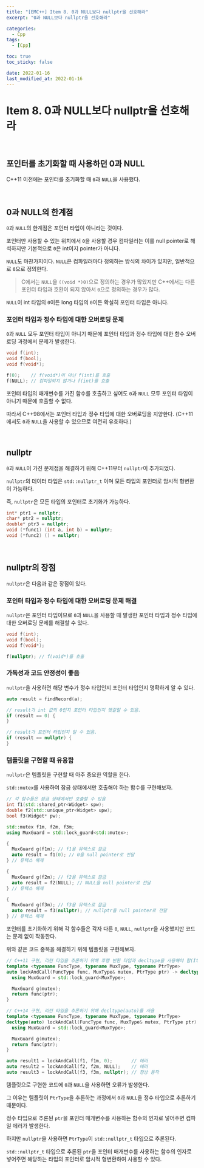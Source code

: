 ```yaml
---
title: "[EMC++] Item 8. 0과 NULL보다 nullptr을 선호해라"
excerpt: "0과 NULL보다 nullptr을 선호해라"

categories:
  - Cpp
tags:
  - [Cpp]

toc: true
toc_sticky: false

date: 2022-01-16
last_modified_at: 2022-01-16
---
```


# Item 8. 0과 NULL보다 nullptr을 선호해라

<br>

## 포인터를 초기화할 때 사용하던 0과 NULL

C++11 이전에는 포인터를 초기화할 때 `0`과 `NULL`을 사용했다.

<br>

## 0과 NULL의 한계점

`0`과 `NULL`의 한계점은 포인터 타입이 아니라는 것이다.

포인터만 사용할 수 있는 위치에서 `0`을 사용할 경우 컴파일러는 이를 null pointer로 해석하지만 기본적으로 `0`은 int이지 pointer가 아니다.

`NULL`도 마찬가지이다. `NULL`은 컴파일러마다 정의하는 방식의 차이가 있지만, 일반적으로 `0`으로 정의한다.

> C에서는 `NULL`을 `((void *)0)`으로 정의하는 경우가 많았지만 C++에서는 다른 포인터 타입과 호환이 되지 않아서 `0`으로 정의하는 경우가 많다.
> 

`NULL`이 int 타입의 `0`이든 long 타입의 `0`이든 확실히 포인터 타입은 아니다.

### 포인터 타입과 정수 타입에 대한 오버로딩 문제

`0`과 `NULL` 모두 포인터 타입이 아니기 때문에 포인터 타입과 정수 타입에 대한 함수 오버로딩 과정에서 문제가 발생한다.

```cpp
void f(int);
void f(bool);
void f(void*);

f(0);    // f(void*)이 아닌 f(int)를 호출
f(NULL); // 컴파일되지 않거나 f(int)를 호출
```

포인터 타입의 매개변수를 가진 함수를 호출하고 싶어도 `0`과 `NULL` 모두 포인터 타입이 아니기 때문에 호출할 수 없다.

따라서 C++98에서는 포인터 타입과 정수 타입에 대한 오버로딩을 지양한다. (C++11에서도 `0`과 `NULL`을 사용할 수 있으므로 여전히 유효하다.)

<br>

## nullptr

`0`과 `NULL`이 가진 문제점을 해결하기 위해 C++11부터 `nullptr`이 추가되었다.

`nullptr`의 데이터 타입은 `std::nullptr_t` 이며 모든 타입의 포인터로 암시적 형변환이 가능하다.

즉, `nullptr`은 모든 타입의 포인터로 초기화가 가능하다.

```cpp
int* ptr1 = nullptr;
char* ptr2 = nullptr;
double* ptr3 = nullptr;
void (*func1) (int a, int b) = nullptr;
void (*func2) () = nullptr;
```

<br>

## nullptr의 장점

`nullptr`은 다음과 같은 장점이 있다.

### 포인터 타입과 정수 타입에 대한 오버로딩 문제 해결

`nullptr`은 포인터 타입이므로 `0`과 `NULL`을 사용할 때 발생한 포인터 타입과 정수 타입에 대한 오버로딩 문제를 해결할 수 있다.

```cpp
void f(int);
void f(bool);
void f(void*);

f(nullptr); // f(void*)를 호출
```

### 가독성과 코드 안정성이 좋음

`nullptr`을 사용하면 해당 변수가 정수 타입인지 포인터 타입인지 명확하게 알 수 있다.

```cpp
auto result = findRecord(a);

// result가 int 값의 0인지 포인터 타입인지 헷갈릴 수 있음.
if (result == 0) {
}

// result가 포인터 타입인지 알 수 있음.
if (result == nullptr) {
}
```

### 템플릿을 구현할 때 유용함

`nullptr`은 템플릿을 구현할 때 아주 중요한 역할을 한다.

`std::mutex`를 사용하여 잠금 상태에서만 호출해야 하는 함수를 구현해보자.

```cpp
// 각 함수들은 잠금 상태에서만 호출할 수 있음
int f1(std::shared_ptr<Widget> spw);
double f2(std::unique_ptr<Widget> upw);
bool f3(Widget* pw);

std::mutex f1m, f2m, f3m;
using MuxGuard = std::lock_guard<std::mutex>;

{
  MuxGuard g(f1m); // f1용 뮤텍스로 잠금
  auto result = f1(0); // 0을 null pointer로 전달
} // 뮤텍스 해제

{
  MuxGuard g(f2m); // f2용 뮤텍스로 잠금
  auto result = f2(NULL); // NULL을 null pointer로 전달
} // 뮤텍스 해제

{
  MuxGuard g(f3m); // f3용 뮤텍스로 잠금
  auto result = f3(nullptr); // nullptr을 null pointer로 전달
} // 뮤텍스 해제
```

포인터를 초기화하기 위해 각 함수들은 각자 다른 `0`, `NULL`, `nullptr`을 사용했지만 코드는 문제 없이 작동한다.

위와 같은 코드 중복을 해결하기 위해 템플릿을 구현해보자.

```cpp
// C++11 구현, 리턴 타입을 추론하기 위해 후행 반환 타입과 decltype을 사용해야 함(Item 3 참고)
template <typename FuncType, typename MuxType, typename PtrType>
auto lockAndCall(FuncType func, MuxType& mutex, PtrType ptr) -> decltype(func(ptr)) {
  using MuxGuard = std::lock_guard<MuxType>;

  MuxGuard g(mutex);
  return func(ptr);
}

// C++14 구현, 리턴 타입을 추론하기 위해 decltype(auto)를 사용
template <typename FuncType, typename MuxType, typename PtrType>
decltype(auto) lockAndCall(FuncType func, MuxType& mutex, PtrType ptr) {
  using MuxGuard = std::lock_guard<MuxType>;

  MuxGuard g(mutex);
  return func(ptr);
}

auto result1 = lockAndCall(f1, f1m, 0);       // 에러
auto result2 = lockAndCall(f2, f2m, NULL);    // 에러
auto result3 = lockAndCall(f3, f3m, nullptr); // 정상 동작
```

템플릿으로 구현한 코드에 `0`과 `NULL`을 사용하면 오류가 발생한다.

그 이유는 템플릿이 `PtrType`을 추론하는 과정에서 `0`과 `NULL`을 정수 타입으로 추론하기 때문이다.

정수 타입으로 추론된 `ptr`을 포인터 매개변수를 사용하는 함수의 인자로 넣어주면 컴파일 에러가 발생한다.

하지만 `nullptr`을 사용하면 `PtrType`이 `std::nullptr_t` 타입으로 추론된다.

`std::nullptr_t` 타입으로 추론된 `ptr`을 포인터 매개변수를 사용하는 함수의 인자로 넣어주면 해당하는 타입의 포인터로 암시적 형변환하여 사용할 수 있다.

<br>